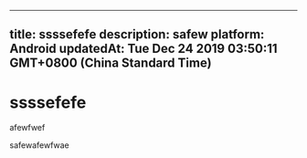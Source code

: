 
---
title: ssssefefe
description: safew
platform: Android
updatedAt: Tue Dec 24 2019 03:50:11 GMT+0800 (China Standard Time)
---
# ssssefefe
afewfwef

safewafewfwae
